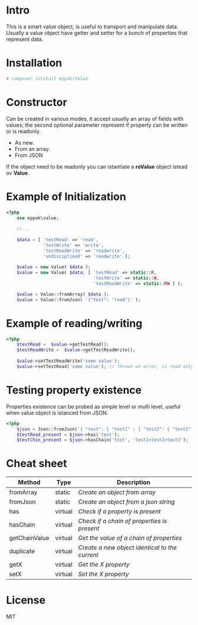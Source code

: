 Intro
====
This is a smart value object, is useful to transport and manipulate data. Usually a value object
have getter and setter for a bunch of properties that represent data. 

Installation
====
```sh
# composer intstall eppak/Value
```

Constructor
====
Can be created in various modes, it accept usually an array of fields with values;
the second optional parameter represent if property can be written or is readonly. 

  - As new.
  - From an array.
  - From JSON
  
If the object need to be readonly you can istantiate a **roValue** object istead ov **Value**.

Example of Initialization
====
```php
<?php
    use eppak\value;
    
    //...
    
    $data = [ 'testRead' => 'read',
              'testWrite' => 'write',
              'testReadWrite' => 'readwrite',
              'undisciplined' => 'readwrite' ];
    
    $value = new Value( $data );
    $value = new Value( $data, [ 'testRead' => static::R,
                                 'testWrite' => static::W,
                                 'testReadWrite' => static::RW ] );    

    $value = Value::fromArray( $data );
    $value = Value::fromJson( '{"test": "read"}' );
```

Example of reading/writing
====
```php
<?php
    $testRead =  $value->getTestRead();
    $testReadWrite =  $value->getTestReadWrite();
    
    $value->setTestReadWrite('some value');
    $value->setTestRead('some value'); // Thrown an error, is read only    
```

Testing property existence
====
Properties existence can be probed as simple level or multi level, useful when value object is istanced from JSON.
```php
<?php
    $json = Json::fromJson('{ "test": { "test1" : { "test2": { "test3" : 1} } }}');
    $testRead_present = $json->has('test');
    $testChin_present = $json->hasChain('test', 'test1>test2>test3');
```

Cheat sheet
====
| Method        | Type           | Description  |
| ------------- |-------------| -----|
| fromArray    | static | *Create an object from array* |
| fromJson    | static | *Create an object from a json string* |
| has    | virtual | *Check if a property is present* |
| hasChain    | virtual | *Check if a chain of properties is present* |
| getChainValue    | virtual | *Get the value of a chain of properties* |
| duplicate    | virtual | *Create a new object identical to the current* |
| getX    | virtual | *Get the X property* |
| setX    | virtual | *Set the X property* |

License
====
MIT